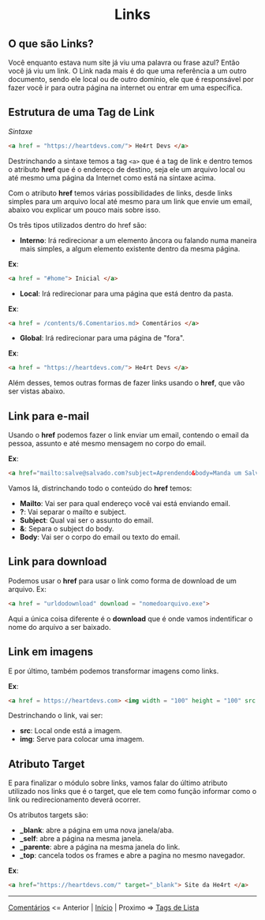 <h1 align = "Center"> Links </h1>

## **O que são Links?**   

Você enquanto estava num site já viu uma palavra ou frase azul? Então você já viu um link. O Link nada mais é do que uma referência a um outro documento, sendo ele local ou de outro domínio, ele que é responsável por fazer você ir para outra página na internet ou entrar em uma específica.  

## **Estrutura de uma Tag de Link**  

_Sintaxe_
```html
<a href = "https://heartdevs.com/"> He4rt Devs </a>
``` 

Destrinchando a sintaxe temos a tag `<a>` que é a tag de link e dentro temos o atributo **href** que é o endereço de destino, seja ele um arquivo local ou até mesmo uma página da Internet como está na sintaxe acima. 

Com o atributo **href** temos várias possibilidades de links, desde links simples para um arquivo local até mesmo para um link que envie um email, abaixo vou explicar um pouco mais sobre isso.  


Os três tipos utilizados dentro do href são:  

+ **Interno**: Irá redirecionar a um elemento âncora ou falando numa maneira mais simples, a algum elemento existente dentro da mesma página.  

**Ex**:

 ```html
<a href = "#home"> Inicial </a>
 ```

+ **Local**: Irá redirecionar para uma página que está dentro da pasta.  

**Ex**: 

```html
<a href = /contents/6.Comentarios.md> Comentários </a> 
```

+ **Global**: Irá redirecionar para uma página de "fora".  

**Ex**: 

```html
<a href = "https://heartdevs.com/"> He4rt Devs </a>
```

Além desses, temos outras formas de fazer links usando o **href**, que vão ser vistas abaixo.

## **Link para e-mail**

Usando o **href** podemos fazer o link enviar um email, contendo o email da pessoa, assunto e até mesmo mensagem no corpo do email.  

**Ex**:

```html
<a href="mailto:salve@salvado.com?subject=Aprendendo&body=Manda um Salve"> Salve?</a>
```

Vamos lá, distrinchando todo o conteúdo do **href** temos:

+ **Mailto**: Vai ser para qual endereço você vai está enviando email.
+ **?**: Vai separar o mailto e subject.
+ **Subject**: Qual vai ser o assunto do email.
+ **&**: Separa o subject do body.
+ **Body**: Vai ser o corpo do email ou texto do email.


## **Link para download**

Podemos usar o **href** para usar o link como forma de download de um arquivo. Ex: 

```html
<a href = "urldodownload" download = "nomedoarquivo.exe">
```

Aqui a única coisa diferente é o **download** que é onde vamos indentificar o nome do arquivo a ser baixado.

## **Link em imagens**

E por último, também podemos transformar imagens como links.  

**Ex**:  

```html
<a href = https://heartdevs.com> <img width = "100" height = "100" src = "../assets/logohe4rt.png"></a>
```

Destrinchando o link, vai ser:  

+ **src**: Local onde está a imagem.
+ **img**: Serve para colocar uma imagem.

## **Atributo Target**

E para finalizar o módulo sobre links, vamos falar do último atributo utilizado nos links que é o target, que ele tem como função informar como o link ou redirecionamento deverá ocorrer.  

Os atributos targets são:  

+ **_blank**: abre a página em uma nova janela/aba.
+ **_self**: abre a página na mesma janela.
+ **_parente**: abre a página na mesma janela do link.
+ **_top**: cancela todos os frames e abre a pagina no mesmo navegador.

**Ex**:  

```html
<a href="https://heartdevs.com/" target="_blank"> Site da He4rt </a>
```

----

[Comentários](/contents/6.Comentarios.md) <= Anterior | [Início](/README.MD) | Proximo => [Tags de Lista](/contents/8.Lista.md)
